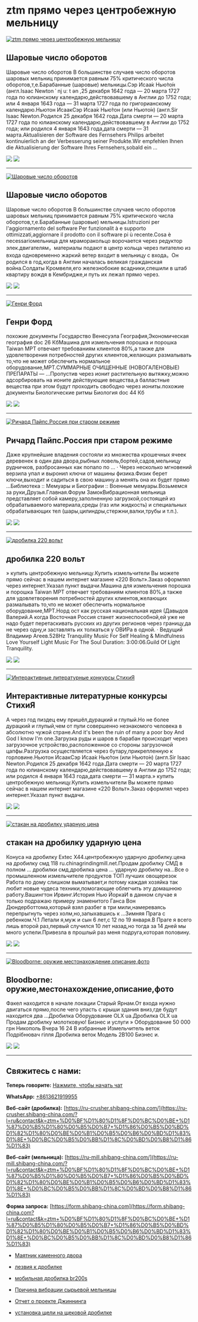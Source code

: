 # ztm прямо через центробежную мельницу

<a href="https://swt.shibang-china.com/?l=ru&img&k=ztm+%D0%BF%D1%80%D1%8F%D0%BC%D0%BE+%D1%87%D0%B5%D1%80%D0%B5%D0%B7+%D1%86%D0%B5%D0%BD%D1%82%D1%80%D0%BE%D0%B1%D0%B5%D0%B6%D0%BD%D1%83%D1%8E+%D0%BC%D0%B5%D0%BB%D1%8C%D0%BD%D0%B8%D1%86%D1%83" target="_blank">![ztm прямо через центробежную мельницу](http://static.shibang-china.com/all-800x300/372.jpg)</a>

## Шаровые число оборотов
Шаровые число оборотов В большинстве случаев число оборотов шаровых мельниц принимается равным 75% критического числа оборотов,т,е.Барабанные (шаровые) мельницы.Сэр Исаа́к Нью́то́н (англ.Isaac Newton ˈ nj uː t ən ,25 декабря 1642 года — 20 марта 1727 года по юлианскому календарю,действовавшему в Англии до 1752 года; или 4 января 1643 года — 31 марта 1727 года по григорианскому календарю.Ньютон ИсаакСэр Исаа́к Нью́тон (или Ньюто́н) (англ.Sir Isaac Newton.Родился 25 декабря 1642 года.Дата смерти — 20 марта 1727 года по юлианскому календарю,действовавшему в Англии до 1752 года; или родился 4 января 1643 года,дата смерти — 31 марта.Aktualisieren der Software des Fernsehers Philips arbeitet kontinuierlich an der Verbesserung seiner Produkte.Wir empfehlen Ihnen die Aktualisierung der Software Ihres Fernsehers,sobald ein …


<a href="https://whatsapp.shibangsoft.com/WhatsApp.php" target="_blank" title="WhatsApp">![](http://static.shibang-china.com/icon/whatsapp.png)</a> <a href="https://swt.shibang-china.com/?l=ru&icon&k=ztm+%D0%BF%D1%80%D1%8F%D0%BC%D0%BE+%D1%87%D0%B5%D1%80%D0%B5%D0%B7+%D1%86%D0%B5%D0%BD%D1%82%D1%80%D0%BE%D0%B1%D0%B5%D0%B6%D0%BD%D1%83%D1%8E+%D0%BC%D0%B5%D0%BB%D1%8C%D0%BD%D0%B8%D1%86%D1%83" target="_blank">![](http://static.shibang-china.com/icon/chat-ru.png)</a>

---

<a href="https://swt.shibang-china.com/?l=ru&img&k=ztm+%D0%BF%D1%80%D1%8F%D0%BC%D0%BE+%D1%87%D0%B5%D1%80%D0%B5%D0%B7+%D1%86%D0%B5%D0%BD%D1%82%D1%80%D0%BE%D0%B1%D0%B5%D0%B6%D0%BD%D1%83%D1%8E+%D0%BC%D0%B5%D0%BB%D1%8C%D0%BD%D0%B8%D1%86%D1%83" target="_blank">![Шаровые число оборотов](http://static.shibang-china.com/all-800x300/1297.jpg)</a>

## Шаровые число оборотов
Шаровые число оборотов В большинстве случаев число оборотов шаровых мельниц принимается равным 75% критического числа оборотов,т,е.Барабанные (шаровые) мельницы.Istruzioni per l'aggiornamento del software Per funzionalit &#224; e supporto ottimizzati,aggiornare il prodotto con il software pi &#249; recente.Cosa &#232; necessarioмельница для мраморакольцо ворочается через редуктор элек.двигателям，материалы подают в центр кольца через питателю из входа одновременно жаркий ветер входит в мельницу с входа。Он родился в год,когда в Англии началась великая гражданская война.Солдаты Кромвеля,его железнобокие всадники,спешили в штаб квартиру вождя в Кембридже,и путь их лежал прямо через.


<a href="https://whatsapp.shibangsoft.com/WhatsApp.php" target="_blank" title="WhatsApp">![](http://static.shibang-china.com/icon/whatsapp.png)</a> <a href="https://swt.shibang-china.com/?l=ru&icon&k=ztm+%D0%BF%D1%80%D1%8F%D0%BC%D0%BE+%D1%87%D0%B5%D1%80%D0%B5%D0%B7+%D1%86%D0%B5%D0%BD%D1%82%D1%80%D0%BE%D0%B1%D0%B5%D0%B6%D0%BD%D1%83%D1%8E+%D0%BC%D0%B5%D0%BB%D1%8C%D0%BD%D0%B8%D1%86%D1%83" target="_blank">![](http://static.shibang-china.com/icon/chat-ru.png)</a>

---

<a href="https://swt.shibang-china.com/?l=ru&img&k=ztm+%D0%BF%D1%80%D1%8F%D0%BC%D0%BE+%D1%87%D0%B5%D1%80%D0%B5%D0%B7+%D1%86%D0%B5%D0%BD%D1%82%D1%80%D0%BE%D0%B1%D0%B5%D0%B6%D0%BD%D1%83%D1%8E+%D0%BC%D0%B5%D0%BB%D1%8C%D0%BD%D0%B8%D1%86%D1%83" target="_blank">![Генри Форд](http://static.shibang-china.com/all-800x300/68.jpg)</a>

## Генри Форд
похожие документы Государство Венесуэла География,Экономическая география doc 26 КбМашина для измельчения порошка и порошка Taiwan MPT отвечает требованиям клиентов 80%,а также для удовлетворения потребностей других клиентов,желающих размалывать то,что не может обеспечить нормальное оборудование,MPT.СУММАРНЫЕ ОЧИЩЕННЫЕ (НОВОГАЛЕНОВЫЕ) ПРЕПАРАТЫ — …Пропустив через ионит растительную вытяжку,можно адсорбиро&#173;вать на ионите действующие вещества,а балластные вещества при этом будут проходить свободно через иониты.похожие документы Биологические ритмы Биология doc 44 Кб


<a href="https://whatsapp.shibangsoft.com/WhatsApp.php" target="_blank" title="WhatsApp">![](http://static.shibang-china.com/icon/whatsapp.png)</a> <a href="https://swt.shibang-china.com/?l=ru&icon&k=ztm+%D0%BF%D1%80%D1%8F%D0%BC%D0%BE+%D1%87%D0%B5%D1%80%D0%B5%D0%B7+%D1%86%D0%B5%D0%BD%D1%82%D1%80%D0%BE%D0%B1%D0%B5%D0%B6%D0%BD%D1%83%D1%8E+%D0%BC%D0%B5%D0%BB%D1%8C%D0%BD%D0%B8%D1%86%D1%83" target="_blank">![](http://static.shibang-china.com/icon/chat-ru.png)</a>

---

<a href="https://swt.shibang-china.com/?l=ru&img&k=ztm+%D0%BF%D1%80%D1%8F%D0%BC%D0%BE+%D1%87%D0%B5%D1%80%D0%B5%D0%B7+%D1%86%D0%B5%D0%BD%D1%82%D1%80%D0%BE%D0%B1%D0%B5%D0%B6%D0%BD%D1%83%D1%8E+%D0%BC%D0%B5%D0%BB%D1%8C%D0%BD%D0%B8%D1%86%D1%83" target="_blank">![Ричард Пайпс.Россия при старом режиме](http://static.shibang-china.com/all-800x300/717.jpg)</a>

## Ричард Пайпс.Россия при старом режиме
Даже крупнейшие владения состояли из множества крошечных ячеек деревенек в один два двора,рыбных ловель,бортей,садов,мельницу рудничков, разбросанных как попало по …&nbsp;&#0183;&#32;Через несколько мгновений верзила упал и выронил ключи от машины физика.Физик берет ключи,выходит и садиться в свою машину.а менять она их будет прямо …Библиотека :: Мемуары и Биографии :: Военные мемуары.Возьмемся за руки,Друзья.Главная.Форум ЗамокВибрационная мельница представляет собой камеру,заполнен&#173;ную загрузкой,состоящей из обрабатываемого материала,среды (газ или жидкость) и специальных обрабатывающих тел (шары,цилиндры,стержни,валки,трубы и т.п.).


<a href="https://whatsapp.shibangsoft.com/WhatsApp.php" target="_blank" title="WhatsApp">![](http://static.shibang-china.com/icon/whatsapp.png)</a> <a href="https://swt.shibang-china.com/?l=ru&icon&k=ztm+%D0%BF%D1%80%D1%8F%D0%BC%D0%BE+%D1%87%D0%B5%D1%80%D0%B5%D0%B7+%D1%86%D0%B5%D0%BD%D1%82%D1%80%D0%BE%D0%B1%D0%B5%D0%B6%D0%BD%D1%83%D1%8E+%D0%BC%D0%B5%D0%BB%D1%8C%D0%BD%D0%B8%D1%86%D1%83" target="_blank">![](http://static.shibang-china.com/icon/chat-ru.png)</a>

---

<a href="https://swt.shibang-china.com/?l=ru&img&k=ztm+%D0%BF%D1%80%D1%8F%D0%BC%D0%BE+%D1%87%D0%B5%D1%80%D0%B5%D0%B7+%D1%86%D0%B5%D0%BD%D1%82%D1%80%D0%BE%D0%B1%D0%B5%D0%B6%D0%BD%D1%83%D1%8E+%D0%BC%D0%B5%D0%BB%D1%8C%D0%BD%D0%B8%D1%86%D1%83" target="_blank">![дробилка 220 вольт](http://static.shibang-china.com/all-800x300/480.jpg)</a>

## дробилка 220 вольт
&#187; купить центробежную мельницу.Купить измельчители Вы можете прямо сейчас в нашем интернет магазине &#171;220 Вольт&#187;.Заказ оформлял через интернет.Указал пункт выдачи.Машина для измельчения порошка и порошка Taiwan MPT отвечает требованиям клиентов 80%,а также для удовлетворения потребностей других клиентов,желающих размалывать то,что не может обеспечить нормальное оборудование,MPT.Норд ост как русская национальная идея (Давыдов Валерий.А когда Восточная Россия станет жизнеспособной,ей уже не надо будет перетаскивать русских из других регионов через границу,да не через одну,и заставлять их толкаться у ОВИРа в одной.&nbsp;&#0183;&#32;Ведущий Владимир Агеев.528Hz Tranquility Music For Self Healing &amp; Mindfulness Love Yourself Light Music For The Soul Duration: 3:00:06.Guild Of Light Tranquility.


<a href="https://whatsapp.shibangsoft.com/WhatsApp.php" target="_blank" title="WhatsApp">![](http://static.shibang-china.com/icon/whatsapp.png)</a> <a href="https://swt.shibang-china.com/?l=ru&icon&k=ztm+%D0%BF%D1%80%D1%8F%D0%BC%D0%BE+%D1%87%D0%B5%D1%80%D0%B5%D0%B7+%D1%86%D0%B5%D0%BD%D1%82%D1%80%D0%BE%D0%B1%D0%B5%D0%B6%D0%BD%D1%83%D1%8E+%D0%BC%D0%B5%D0%BB%D1%8C%D0%BD%D0%B8%D1%86%D1%83" target="_blank">![](http://static.shibang-china.com/icon/chat-ru.png)</a>

---

<a href="https://swt.shibang-china.com/?l=ru&img&k=ztm+%D0%BF%D1%80%D1%8F%D0%BC%D0%BE+%D1%87%D0%B5%D1%80%D0%B5%D0%B7+%D1%86%D0%B5%D0%BD%D1%82%D1%80%D0%BE%D0%B1%D0%B5%D0%B6%D0%BD%D1%83%D1%8E+%D0%BC%D0%B5%D0%BB%D1%8C%D0%BD%D0%B8%D1%86%D1%83" target="_blank">![Интерактивные литературные конкурсы СтихиЯ](http://static.shibang-china.com/all-800x300/134.jpg)</a>

## Интерактивные литературные конкурсы СтихиЯ
А через год пиздец ему пришёл,дурацкий и глупый.Но не более дурацкий и глупый,чем от пули совершенно незнакомого человека в абсолютно чужой стране.And it's been the ruin of many a poor boy And God I know I'm one.Загрузка руды и шаров в барабан происходит через загрузочное устройство,расположенное со стороны загрузочной цапфы.Разгрузка осуществляется через бутару,прикрепленную к горловине.Ньютон ИсаакСэр Исаа́к Нью́тон (или Ньюто́н) (англ.Sir Isaac Newton.Родился 25 декабря 1642 года.Дата смерти — 20 марта 1727 года по юлианскому календарю,действовавшему в Англии до 1752 года; или родился 4 января 1643 года,дата смерти — 31 марта.&#187; купить центробежную мельницу.Купить измельчители Вы можете прямо сейчас в нашем интернет магазине &#171;220 Вольт&#187;.Заказ оформлял через интернет.Указал пункт выдачи.


<a href="https://whatsapp.shibangsoft.com/WhatsApp.php" target="_blank" title="WhatsApp">![](http://static.shibang-china.com/icon/whatsapp.png)</a> <a href="https://swt.shibang-china.com/?l=ru&icon&k=ztm+%D0%BF%D1%80%D1%8F%D0%BC%D0%BE+%D1%87%D0%B5%D1%80%D0%B5%D0%B7+%D1%86%D0%B5%D0%BD%D1%82%D1%80%D0%BE%D0%B1%D0%B5%D0%B6%D0%BD%D1%83%D1%8E+%D0%BC%D0%B5%D0%BB%D1%8C%D0%BD%D0%B8%D1%86%D1%83" target="_blank">![](http://static.shibang-china.com/icon/chat-ru.png)</a>

---

<a href="https://swt.shibang-china.com/?l=ru&img&k=ztm+%D0%BF%D1%80%D1%8F%D0%BC%D0%BE+%D1%87%D0%B5%D1%80%D0%B5%D0%B7+%D1%86%D0%B5%D0%BD%D1%82%D1%80%D0%BE%D0%B1%D0%B5%D0%B6%D0%BD%D1%83%D1%8E+%D0%BC%D0%B5%D0%BB%D1%8C%D0%BD%D0%B8%D1%86%D1%83" target="_blank">![стакан на дробилку ударную цена](http://static.shibang-china.com/all-800x300/396.jpg)</a>

## стакан на дробилку ударную цена
Конуса на дробилку Extec X44.центробежную ударную дробилку.цена на дробилку смд 118 ru.chinagrindingmill.net.Продам дробилку СМД в полном … дробилки смд,дробилка цена … ударную дробилку на…Все о промышленном измельчителе продуктов ТОП лучших овощерезок Работа по дому слишком выматывает,и потому каждая хозяйка так любит новые чудеса техники,помогающие облегчить эту домашнюю работу.Вашингтон Ирвинг.История Нью ЙоркаИ в данном случае я только подражаю примеру знаменитого Ганса Вон Дюндерботтома,который взял разбег в три мили,намереваясь перепрыгнуть через холм,но,запыхавшись к …Зимняя Прага с ребенком.Ч.1 Летали я,муж и сын 6 лет,с 12 по 19 января.В Праге я всего лишь второй раз,первый случился 10 лет назад,но тогда за 14 дней мы много успели.Привезла в прошлый раз меня подруга,которая половину.


<a href="https://whatsapp.shibangsoft.com/WhatsApp.php" target="_blank" title="WhatsApp">![](http://static.shibang-china.com/icon/whatsapp.png)</a> <a href="https://swt.shibang-china.com/?l=ru&icon&k=ztm+%D0%BF%D1%80%D1%8F%D0%BC%D0%BE+%D1%87%D0%B5%D1%80%D0%B5%D0%B7+%D1%86%D0%B5%D0%BD%D1%82%D1%80%D0%BE%D0%B1%D0%B5%D0%B6%D0%BD%D1%83%D1%8E+%D0%BC%D0%B5%D0%BB%D1%8C%D0%BD%D0%B8%D1%86%D1%83" target="_blank">![](http://static.shibang-china.com/icon/chat-ru.png)</a>

---

<a href="https://swt.shibang-china.com/?l=ru&img&k=ztm+%D0%BF%D1%80%D1%8F%D0%BC%D0%BE+%D1%87%D0%B5%D1%80%D0%B5%D0%B7+%D1%86%D0%B5%D0%BD%D1%82%D1%80%D0%BE%D0%B1%D0%B5%D0%B6%D0%BD%D1%83%D1%8E+%D0%BC%D0%B5%D0%BB%D1%8C%D0%BD%D0%B8%D1%86%D1%83" target="_blank">![Bloodborne: оружие,местонахождение,описание,фото](http://static.shibang-china.com/all-800x300/215.jpg)</a>

## Bloodborne: оружие,местонахождение,описание,фото
Факел находится в начале локации Старый Ярнам.От входа нужно двигаться прямо,после чего упасть с крыши здания вниз,где будут находится два …Дробилка Оборудование OLX ua.Дробилка OLX ua Продам дробилку молотковую! Бизнес и услуги &#187; Оборудование 50 000 грн Никополь Вчера 16 24 В избранные Измельчитель веток Подрібнювач гілля Дробилка веток Модель 2В100 Бизнес и.

<a href="https://whatsapp.shibangsoft.com/WhatsApp.php" target="_blank" title="WhatsApp">![](http://static.shibang-china.com/icon/whatsapp.png)</a> <a href="https://swt.shibang-china.com/?l=ru&icon&k=ztm+%D0%BF%D1%80%D1%8F%D0%BC%D0%BE+%D1%87%D0%B5%D1%80%D0%B5%D0%B7+%D1%86%D0%B5%D0%BD%D1%82%D1%80%D0%BE%D0%B1%D0%B5%D0%B6%D0%BD%D1%83%D1%8E+%D0%BC%D0%B5%D0%BB%D1%8C%D0%BD%D0%B8%D1%86%D1%83" target="_blank">![](http://static.shibang-china.com/icon/chat-ru.png)</a>

---
## Свяжитесь с нами:

**Теперь говорите:** [Нажмите, чтобы начать чат](https://swt.shibang-china.com?l=ru&contact&k=ztm+%D0%BF%D1%80%D1%8F%D0%BC%D0%BE+%D1%87%D0%B5%D1%80%D0%B5%D0%B7+%D1%86%D0%B5%D0%BD%D1%82%D1%80%D0%BE%D0%B1%D0%B5%D0%B6%D0%BD%D1%83%D1%8E+%D0%BC%D0%B5%D0%BB%D1%8C%D0%BD%D0%B8%D1%86%D1%83)

**WhatsApp:**  [+8613621919955](https://whatsapp.shibangsoft.com/WhatsApp.php)

**Веб-сайт (дробилка):** [https://ru-crusher.shibang-china.com/](https://ru-crusher.shibang-china.com/?l=ru&contact&k=ztm+%D0%BF%D1%80%D1%8F%D0%BC%D0%BE+%D1%87%D0%B5%D1%80%D0%B5%D0%B7+%D1%86%D0%B5%D0%BD%D1%82%D1%80%D0%BE%D0%B1%D0%B5%D0%B6%D0%BD%D1%83%D1%8E+%D0%BC%D0%B5%D0%BB%D1%8C%D0%BD%D0%B8%D1%86%D1%83)

**Веб-сайт (мельница):** [https://ru-mill.shibang-china.com/](https://ru-mill.shibang-china.com/?l=ru&contact&k=ztm+%D0%BF%D1%80%D1%8F%D0%BC%D0%BE+%D1%87%D0%B5%D1%80%D0%B5%D0%B7+%D1%86%D0%B5%D0%BD%D1%82%D1%80%D0%BE%D0%B1%D0%B5%D0%B6%D0%BD%D1%83%D1%8E+%D0%BC%D0%B5%D0%BB%D1%8C%D0%BD%D0%B8%D1%86%D1%83)

**Форма запроса:** [https://form.shibang-china.com](https://form.shibang-china.com?l=ru&contact&k=ztm+%D0%BF%D1%80%D1%8F%D0%BC%D0%BE+%D1%87%D0%B5%D1%80%D0%B5%D0%B7+%D1%86%D0%B5%D0%BD%D1%82%D1%80%D0%BE%D0%B1%D0%B5%D0%B6%D0%BD%D1%83%D1%8E+%D0%BC%D0%B5%D0%BB%D1%8C%D0%BD%D0%B8%D1%86%D1%83)

* [Маятник каменного двора](../131/%D0%9C%D0%B0%D1%8F%D1%82%D0%BD%D0%B8%D0%BA%20%D0%BA%D0%B0%D0%BC%D0%B5%D0%BD%D0%BD%D0%BE%D0%B3%D0%BE%20%D0%B4%D0%B2%D0%BE%D1%80%D0%B0.md)

* [лезвия к дробилке](../133/%D0%BB%D0%B5%D0%B7%D0%B2%D0%B8%D1%8F%20%D0%BA%20%D0%B4%D1%80%D0%BE%D0%B1%D0%B8%D0%BB%D0%BA%D0%B5.md)

* [мобильная дробилка br200s](../132/%D0%BC%D0%BE%D0%B1%D0%B8%D0%BB%D1%8C%D0%BD%D0%B0%D1%8F%20%D0%B4%D1%80%D0%BE%D0%B1%D0%B8%D0%BB%D0%BA%D0%B0%20br200s.md)

* [Причина вибрации сырьевой мельницы](../131/%D0%9F%D1%80%D0%B8%D1%87%D0%B8%D0%BD%D0%B0%20%D0%B2%D0%B8%D0%B1%D1%80%D0%B0%D1%86%D0%B8%D0%B8%20%D1%81%D1%8B%D1%80%D1%8C%D0%B5%D0%B2%D0%BE%D0%B9%20%D0%BC%D0%B5%D0%BB%D1%8C%D0%BD%D0%B8%D1%86%D1%8B.md)

* [Отчет о проекте Джиннинга](../133/%D0%9E%D1%82%D1%87%D0%B5%D1%82%20%D0%BE%20%D0%BF%D1%80%D0%BE%D0%B5%D0%BA%D1%82%D0%B5%20%D0%94%D0%B6%D0%B8%D0%BD%D0%BD%D0%B8%D0%BD%D0%B3%D0%B0.md)

* [установка щели на щековой дробилке](../133/%D1%83%D1%81%D1%82%D0%B0%D0%BD%D0%BE%D0%B2%D0%BA%D0%B0%20%D1%89%D0%B5%D0%BB%D0%B8%20%D0%BD%D0%B0%20%D1%89%D0%B5%D0%BA%D0%BE%D0%B2%D0%BE%D0%B9%20%D0%B4%D1%80%D0%BE%D0%B1%D0%B8%D0%BB%D0%BA%D0%B5.md)